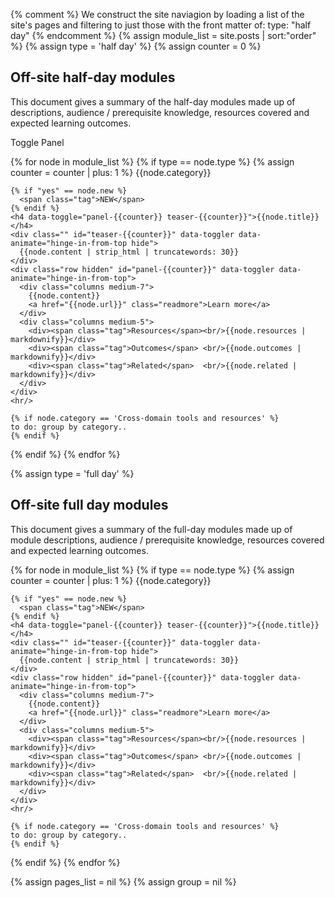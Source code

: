 {% comment %}
We construct the site naviagion by loading a list of the site's pages
and filtering to just those with the front matter of:
  type: "half day"
{% endcomment %}
{% assign module_list = site.posts | sort:"order" %}
{% assign type = 'half day' %}
{% assign counter = 0 %}

<h2>Off-site half-day modules</h2>

<p class="small">This document gives a summary of the half-day modules made up of descriptions, audience / prerequisite knowledge, resources covered and expected learning outcomes.</p>

<p><a >Toggle Panel</a></p>


{% for node in module_list %}
  {% if type == node.type %}
    {% assign counter = counter | plus: 1 %}
    <span class="label">{{node.category}}</span>

    {% if "yes" == node.new %}
      <span class="tag">NEW</span>
    {% endif %}
    <h4 data-toggle="panel-{{counter}} teaser-{{counter}}">{{node.title}}</h4>
    <div class="" id="teaser-{{counter}}" data-toggler data-animate="hinge-in-from-top hide">
      {{node.content | strip_html | truncatewords: 30}}
    </div>
    <div class="row hidden" id="panel-{{counter}}" data-toggler data-animate="hinge-in-from-top">
      <div class="columns medium-7">
        {{node.content}}
        <a href="{{node.url}}" class="readmore">Learn more</a>
      </div>
      <div class="columns medium-5">
        <div><span class="tag">Resources</span><br/>{{node.resources | markdownify}}</div>
        <div><span class="tag">Outcomes</span> <br/>{{node.outcomes | markdownify}}</div>
        <div><span class="tag">Related</span>  <br/>{{node.related | markdownify}}</div>
      </div>
    </div>
    <hr/>

    {% if node.category == 'Cross-domain tools and resources' %}
    to do: group by category..
    {% endif %}
  {% endif %}
{% endfor %}

{% assign type = 'full day' %}

<h2>Off-site full day modules</h2>

<p class="small">This document gives a summary of the full-day modules made up of module descriptions, audience / prerequisite knowledge, resources covered and expected learning outcomes.</p>


{% for node in module_list %}
  {% if type == node.type %}
    {% assign counter = counter | plus: 1 %}
    <span class="label">{{node.category}}</span>

    {% if "yes" == node.new %}
      <span class="tag">NEW</span>
    {% endif %}
    <h4 data-toggle="panel-{{counter}} teaser-{{counter}}">{{node.title}}</h4>
    <div class="" id="teaser-{{counter}}" data-toggler data-animate="hinge-in-from-top hide">
      {{node.content | strip_html | truncatewords: 30}}
    </div>
    <div class="row hidden" id="panel-{{counter}}" data-toggler data-animate="hinge-in-from-top">
      <div class="columns medium-7">
        {{node.content}}
        <a href="{{node.url}}" class="readmore">Learn more</a>
      </div>
      <div class="columns medium-5">
        <div><span class="tag">Resources</span><br/>{{node.resources | markdownify}}</div>
        <div><span class="tag">Outcomes</span> <br/>{{node.outcomes | markdownify}}</div>
        <div><span class="tag">Related</span>  <br/>{{node.related | markdownify}}</div>
      </div>
    </div>
    <hr/>

    {% if node.category == 'Cross-domain tools and resources' %}
    to do: group by category..
    {% endif %}
  {% endif %}
{% endfor %}


{% assign pages_list = nil %}
{% assign group = nil %}
